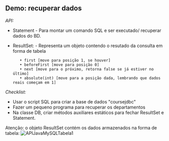 ## Demo: recuperar dados

*API:*
* Statement - Para montar um comando SQL e ser executado/ recuperar dados do BD.
* ResultSet: - Representa um objeto contendo o resutado da consulta em forma de tabela

         • first [move para posição 1, se houver]
         • beforeFirst [move para posição 0]
         • next [move para o próximo, retorna false se já estiver no último]
         • absolute(int) [move para a posição dada, lembrando que dados reais começam em 1]

*Checklist:*
* Usar o script SQL para criar a base de dados "coursejdbc"
* Fazer um pequeno programa para recuperar os departamentos
* Na classe DB, criar métodos auxiliares estáticos para fechar ResultSet e Statement.

Atenção: o objeto ResultSet contém os 
dados armazenados na forma de tabela:
          ![APIJavaMySQLTabela1](https://github.com/leila-bwt/DesafioII_API_REST_Cubos_Academi/assets/108028195/df0cc74e-22c1-441f-a4a4-aa6e29f26e28)

